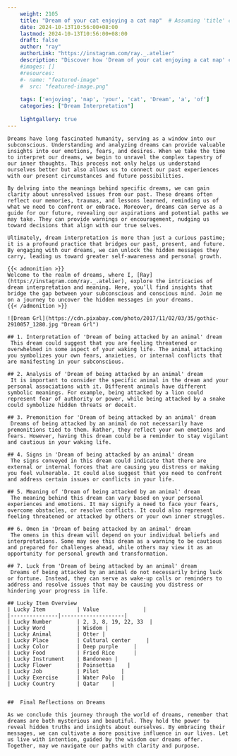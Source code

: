 ```yaml
---
    weight: 2105
    title: "Dream of your cat enjoying a cat nap"  # Assuming 'title' column exists
    date: 2024-10-13T10:56:00+08:00
    lastmod: 2024-10-13T10:56:00+08:00
    draft: false
    author: "ray"
    authorLink: "https://instagram.com/ray._.atelier"
    description: "Discover how 'Dream of your cat enjoying a cat nap' can interpret your future and uncover its significant meanings in your life."
    #images: []
    #resources:
    #- name: "featured-image"
    #  src: "featured-image.png"
    
    tags: ['enjoying', 'nap', 'your', 'cat', 'Dream', 'a', 'of']
    categories: ["Dream Interpretation"]
    
    lightgallery: true
---
```

    
    Dreams have long fascinated humanity, serving as a window into our subconscious. Understanding and analyzing dreams can provide valuable insights into our emotions, fears, and desires. When we take the time to interpret our dreams, we begin to unravel the complex tapestry of our inner thoughts. This process not only helps us understand ourselves better but also allows us to connect our past experiences with our present circumstances and future possibilities.
    
    By delving into the meanings behind specific dreams, we can gain clarity about unresolved issues from our past. These dreams often reflect our memories, traumas, and lessons learned, reminding us of what we need to confront or embrace. Moreover, dreams can serve as a guide for our future, revealing our aspirations and potential paths we may take. They can provide warnings or encouragement, nudging us toward decisions that align with our true selves.
    
    Ultimately, dream interpretation is more than just a curious pastime; it is a profound practice that bridges our past, present, and future. By engaging with our dreams, we can unlock the hidden messages they carry, leading us toward greater self-awareness and personal growth.
    
    {{< admonition >}}
    Welcome to the realm of dreams, where I, [Ray](https://instagram.com/ray._.atelier), explore the intricacies of dream interpretation and meaning. Here, you’ll find insights that bridge the gap between your subconscious and conscious mind. Join me on a journey to uncover the hidden messages in your dreams.
    {{< /admonition >}}
    
    ![Dream Grl](https://cdn.pixabay.com/photo/2017/11/02/03/35/gothic-2910057_1280.jpg "Dream Grl")
    
    ## 1. Interpretation of 'Dream of being attacked by an animal' dream
     This dream could suggest that you are feeling threatened or overwhelmed in some aspect of your waking life. The animal attacking you symbolizes your own fears, anxieties, or internal conflicts that are manifesting in your subconscious.
    
    ## 2. Analysis of 'Dream of being attacked by an animal' dream
     It is important to consider the specific animal in the dream and your personal associations with it. Different animals have different symbolic meanings. For example, being attacked by a lion could represent fear of authority or power, while being attacked by a snake could symbolize hidden threats or deceit.
    
    ## 3. Premonition for 'Dream of being attacked by an animal' dream
     Dreams of being attacked by an animal do not necessarily have premonitions tied to them. Rather, they reflect your own emotions and fears. However, having this dream could be a reminder to stay vigilant and cautious in your waking life.
    
    ## 4. Signs in 'Dream of being attacked by an animal' dream
     The signs conveyed in this dream could indicate that there are external or internal forces that are causing you distress or making you feel vulnerable. It could also suggest that you need to confront and address certain issues or conflicts in your life.
    
    ## 5. Meaning of 'Dream of being attacked by an animal' dream
     The meaning behind this dream can vary based on your personal experiences and emotions. It may signify a need to face your fears, overcome obstacles, or resolve conflicts. It could also represent feeling threatened or attacked by others or your own inner struggles.
    
    ## 6. Omen in 'Dream of being attacked by an animal' dream
     The omens in this dream will depend on your individual beliefs and interpretations. Some may see this dream as a warning to be cautious and prepared for challenges ahead, while others may view it as an opportunity for personal growth and transformation.
    
    ## 7. Luck from 'Dream of being attacked by an animal' dream
     Dreams of being attacked by an animal do not necessarily bring luck or fortune. Instead, they can serve as wake-up calls or reminders to address and resolve issues that may be causing you distress or hindering your progress in life.
    
    ## Lucky Item Overview
    | Lucky Item          | Value              |
    |---------------|--------------------|
    | Lucky Number        | 2, 3, 8, 19, 22, 33  |
    | Lucky Word          | Wisdom |
    | Lucky Animal        | Otter |
    | Lucky Place         | Cultural center     |
    | Lucky Color         | Deep purple     |
    | Lucky Food          | Fried Rice      |
    | Lucky Instrument    | Bandoneon |
    | Lucky Flower        | Poinsettia    |
    | Lucky Job           | Pilot       |
    | Lucky Exercise      | Water Polo  |
    | Lucky Country       | Qatar    |
    
    
    ##  Final Reflections on Dreams
    
    As we conclude this journey through the world of dreams, remember that dreams are both mysterious and beautiful. They hold the power to reveal hidden truths and insights about ourselves. By embracing their messages, we can cultivate a more positive influence in our lives. Let us live with intention, guided by the wisdom our dreams offer. Together, may we navigate our paths with clarity and purpose.
    